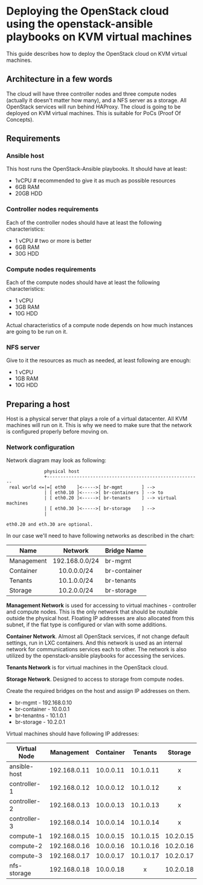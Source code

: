 # Deploying the OpenStack cloud using the openstack-ansible playbooks on KVM virtual machines

This guide describes how to deploy the OpenStack cloud on KVM virtual machines.


## Architecture in a few words

The cloud will have three controller nodes and three compute nodes (actually it doesn't matter how many), and a NFS server as a storage. All OpenStack services will run behind HAProxy. The cloud is going to be deployed on KVM virtual machines. This is suitable for PoCs (Proof Of Concepts).


## Requirements

### Ansible host

This host runs the OpenStack-Ansible playbooks. It should have at least:
- 1vCPU            # recommended to give it as much as possible resources
- 6GB RAM
- 20GB HDD


### Controller nodes requirements

Each of the controller nodes should have at least the following characteristics:
- 1 vCPU           # two or more is better
- 6GB RAM
- 30G HDD


### Compute nodes requirements

Each of the compute nodes should have at least the following characteristics:
- 1 vCPU        
- 3GB RAM
- 10G HDD

Actual characteristics of a compute node depends on how much instances are going to be
run on it.


### NFS server

Give to it the resources as much as needed, at least following are enough:
- 1 vCPU
- 1GB RAM
- 10G HDD


## Preparing a host

Host is a physical server that plays a role of a virtual datacenter. All KVM machines will run on it. This is why we need to make sure that the network is configured properly before moving on.


### Network configuration

Network diagram may look as following:

```
              physical host
              +---------------------------------------------------------
 real world <=|=[ eth0    ]<----->[ br-mgmt       ] -->
              | [ eth0.10 ]<----->[ br-containers ] --> to
              | [ eth0.20 ]<----->[ br-tenants    ] --> virtual machines
              | [ eth0.30 ]<----->[ br-storage    ] -->
              |

eth0.20 and eth.30 are optional.
```


In our case we'll need to have following networks as described in the chart:

| Name           | Network            | Bridge Name  |
|----------------|:------------------:|--------------|
| Management     | 192.168.0.0/24     | br-mgmt      |
| Container      | 10.0.0.0/24        | br-container |
| Tenants        | 10.1.0.0/24        | br-tenants   |
| Storage        | 10.2.0.0/24        | br-storage   |

**Management Network** is used for accessing to virtual machines - controller and compute nodes. This is the only network that should be routable outside the physical host. Floating IP addresses are also allocated from this subnet, if the flat type is configured or vlan with some additions.


**Container Network**. Almost all OpenStack services, if not change default settings, run
in LXC containers. And this  network is used as an internal network for communications services
each to other. The network is also utilized by the openstack-ansible playbooks for accessing the services.


**Tenants Network** is for virtual machines in the OpenStack cloud.


**Storage Network**. Designed to access to storage from compute nodes.


Create the required bridges on the host and assign IP addresses on them.
- br-mgmt - 192.168.0.10
- br-container - 10.0.0.1
- br-tenantns - 10.1.0.1
- br-storage - 10.2.0.1

Virtual machines should have following IP addresses:

| Virtual Node | Management   | Container | Tenants   | Storage   |
|--------------|:------------:|:---------:|:---------:|:---------:|
| ansible-host | 192.168.0.11 | 10.0.0.11 | 10.1.0.11 | x         |
| controller-1 | 192.168.0.12 | 10.0.0.12 | 10.1.0.12 | x         |
| controller-2 | 192.168.0.13 | 10.0.0.13 | 10.1.0.13 | x         |
| controller-3 | 192.168.0.14 | 10.0.0.14 | 10.1.0.14 | x         |
| compute-1    | 192.168.0.15 | 10.0.0.15 | 10.1.0.15 | 10.2.0.15 |
| compute-2    | 192.168.0.16 | 10.0.0.16 | 10.1.0.16 | 10.2.0.16 |
| compute-3    | 192.168.0.17 | 10.0.0.17 | 10.1.0.17 | 10.2.0.17 |
| nfs-storage  | 192.168.0.18 | 10.0.0.18 | x         | 10.2.0.18 |
